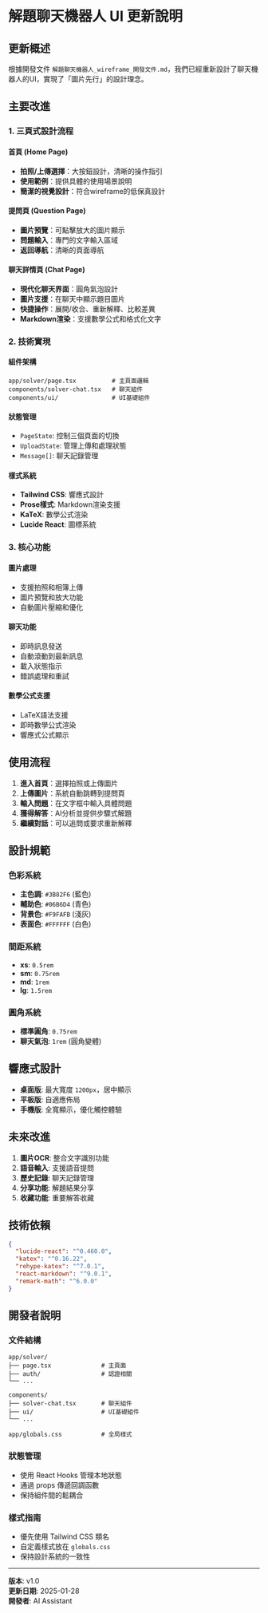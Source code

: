 # 解題聊天機器人 UI 更新說明

## 更新概述

根據開發文件 `解題聊天機器人_wireframe_開發文件.md`，我們已經重新設計了聊天機器人的UI，實現了「圖片先行」的設計理念。

## 主要改進

### 1. 三頁式設計流程

#### 首頁 (Home Page)
- **拍照/上傳選擇**：大按鈕設計，清晰的操作指引
- **使用範例**：提供具體的使用場景說明
- **簡潔的視覺設計**：符合wireframe的低保真設計

#### 提問頁 (Question Page)
- **圖片預覽**：可點擊放大的圖片顯示
- **問題輸入**：專門的文字輸入區域
- **返回導航**：清晰的頁面導航

#### 聊天詳情頁 (Chat Page)
- **現代化聊天界面**：圓角氣泡設計
- **圖片支援**：在聊天中顯示題目圖片
- **快捷操作**：展開/收合、重新解釋、比較差異
- **Markdown渲染**：支援數學公式和格式化文字

### 2. 技術實現

#### 組件架構
```
app/solver/page.tsx          # 主頁面邏輯
components/solver-chat.tsx   # 聊天組件
components/ui/               # UI基礎組件
```

#### 狀態管理
- `PageState`: 控制三個頁面的切換
- `UploadState`: 管理上傳和處理狀態
- `Message[]`: 聊天記錄管理

#### 樣式系統
- **Tailwind CSS**: 響應式設計
- **Prose樣式**: Markdown渲染支援
- **KaTeX**: 數學公式渲染
- **Lucide React**: 圖標系統

### 3. 核心功能

#### 圖片處理
- 支援拍照和相簿上傳
- 圖片預覽和放大功能
- 自動圖片壓縮和優化

#### 聊天功能
- 即時訊息發送
- 自動滾動到最新訊息
- 載入狀態指示
- 錯誤處理和重試

#### 數學公式支援
- LaTeX語法支援
- 即時數學公式渲染
- 響應式公式顯示

## 使用流程

1. **進入首頁**：選擇拍照或上傳圖片
2. **上傳圖片**：系統自動跳轉到提問頁
3. **輸入問題**：在文字框中輸入具體問題
4. **獲得解答**：AI分析並提供步驟式解題
5. **繼續對話**：可以追問或要求重新解釋

## 設計規範

### 色彩系統
- **主色調**: `#3B82F6` (藍色)
- **輔助色**: `#06B6D4` (青色)
- **背景色**: `#F9FAFB` (淺灰)
- **表面色**: `#FFFFFF` (白色)

### 間距系統
- **xs**: `0.5rem`
- **sm**: `0.75rem`
- **md**: `1rem`
- **lg**: `1.5rem`

### 圓角系統
- **標準圓角**: `0.75rem`
- **聊天氣泡**: `1rem` (圓角變體)

## 響應式設計

- **桌面版**: 最大寬度 `1200px`，居中顯示
- **平板版**: 自適應佈局
- **手機版**: 全寬顯示，優化觸控體驗

## 未來改進

1. **圖片OCR**: 整合文字識別功能
2. **語音輸入**: 支援語音提問
3. **歷史記錄**: 聊天記錄管理
4. **分享功能**: 解題結果分享
5. **收藏功能**: 重要解答收藏

## 技術依賴

```json
{
  "lucide-react": "^0.460.0",
  "katex": "^0.16.22",
  "rehype-katex": "^7.0.1",
  "react-markdown": "^9.0.1",
  "remark-math": "^6.0.0"
}
```

## 開發者說明

### 文件結構
```
app/solver/
├── page.tsx              # 主頁面
├── auth/                 # 認證相關
└── ...

components/
├── solver-chat.tsx       # 聊天組件
├── ui/                   # UI基礎組件
└── ...

app/globals.css           # 全局樣式
```

### 狀態管理
- 使用 React Hooks 管理本地狀態
- 通過 props 傳遞回調函數
- 保持組件間的鬆耦合

### 樣式指南
- 優先使用 Tailwind CSS 類名
- 自定義樣式放在 `globals.css`
- 保持設計系統的一致性

---

**版本**: v1.0  
**更新日期**: 2025-01-28  
**開發者**: AI Assistant 